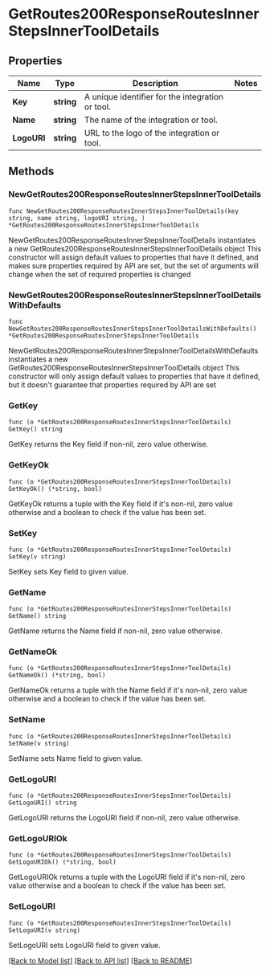 # GetRoutes200ResponseRoutesInnerStepsInnerToolDetails

## Properties

Name | Type | Description | Notes
------------ | ------------- | ------------- | -------------
**Key** | **string** | A unique identifier for the integration or tool. | 
**Name** | **string** | The name of the integration or tool. | 
**LogoURI** | **string** | URL to the logo of the integration or tool. | 

## Methods

### NewGetRoutes200ResponseRoutesInnerStepsInnerToolDetails

`func NewGetRoutes200ResponseRoutesInnerStepsInnerToolDetails(key string, name string, logoURI string, ) *GetRoutes200ResponseRoutesInnerStepsInnerToolDetails`

NewGetRoutes200ResponseRoutesInnerStepsInnerToolDetails instantiates a new GetRoutes200ResponseRoutesInnerStepsInnerToolDetails object
This constructor will assign default values to properties that have it defined,
and makes sure properties required by API are set, but the set of arguments
will change when the set of required properties is changed

### NewGetRoutes200ResponseRoutesInnerStepsInnerToolDetailsWithDefaults

`func NewGetRoutes200ResponseRoutesInnerStepsInnerToolDetailsWithDefaults() *GetRoutes200ResponseRoutesInnerStepsInnerToolDetails`

NewGetRoutes200ResponseRoutesInnerStepsInnerToolDetailsWithDefaults instantiates a new GetRoutes200ResponseRoutesInnerStepsInnerToolDetails object
This constructor will only assign default values to properties that have it defined,
but it doesn't guarantee that properties required by API are set

### GetKey

`func (o *GetRoutes200ResponseRoutesInnerStepsInnerToolDetails) GetKey() string`

GetKey returns the Key field if non-nil, zero value otherwise.

### GetKeyOk

`func (o *GetRoutes200ResponseRoutesInnerStepsInnerToolDetails) GetKeyOk() (*string, bool)`

GetKeyOk returns a tuple with the Key field if it's non-nil, zero value otherwise
and a boolean to check if the value has been set.

### SetKey

`func (o *GetRoutes200ResponseRoutesInnerStepsInnerToolDetails) SetKey(v string)`

SetKey sets Key field to given value.


### GetName

`func (o *GetRoutes200ResponseRoutesInnerStepsInnerToolDetails) GetName() string`

GetName returns the Name field if non-nil, zero value otherwise.

### GetNameOk

`func (o *GetRoutes200ResponseRoutesInnerStepsInnerToolDetails) GetNameOk() (*string, bool)`

GetNameOk returns a tuple with the Name field if it's non-nil, zero value otherwise
and a boolean to check if the value has been set.

### SetName

`func (o *GetRoutes200ResponseRoutesInnerStepsInnerToolDetails) SetName(v string)`

SetName sets Name field to given value.


### GetLogoURI

`func (o *GetRoutes200ResponseRoutesInnerStepsInnerToolDetails) GetLogoURI() string`

GetLogoURI returns the LogoURI field if non-nil, zero value otherwise.

### GetLogoURIOk

`func (o *GetRoutes200ResponseRoutesInnerStepsInnerToolDetails) GetLogoURIOk() (*string, bool)`

GetLogoURIOk returns a tuple with the LogoURI field if it's non-nil, zero value otherwise
and a boolean to check if the value has been set.

### SetLogoURI

`func (o *GetRoutes200ResponseRoutesInnerStepsInnerToolDetails) SetLogoURI(v string)`

SetLogoURI sets LogoURI field to given value.



[[Back to Model list]](../README.md#documentation-for-models) [[Back to API list]](../README.md#documentation-for-api-endpoints) [[Back to README]](../README.md)


